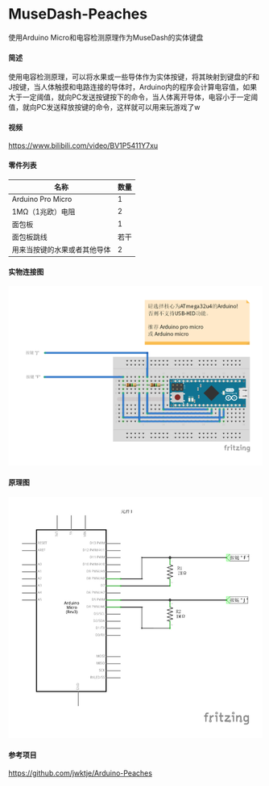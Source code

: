 # MuseDash-Peaches
使用Arduino Micro和电容检测原理作为MuseDash的实体键盘

#### 简述
使用电容检测原理，可以将水果或一些导体作为实体按键，将其映射到键盘的F和J按键，当人体触摸和电路连接的导体时，Arduino内的程序会计算电容值，如果大于一定阈值，就向PC发送按键按下的命令，当人体离开导体，电容小于一定阈值，就向PC发送释放按键的命令，这样就可以用来玩游戏了w

#### 视频
<https://www.bilibili.com/video/BV1P5411Y7xu>

#### 零件列表
| 名称 | 数量 |
| ---- | ---- |
| Arduino Pro Micro | 1 |
| 1MΩ（1兆欧）电阻 | 2 |
| 面包板 | 1 |
| 面包板跳线 | 若干 |
| 用来当按键的水果或者其他导体 | 2 |

#### 实物连接图
![实物连接图](https://raw.githubusercontent.com/ciisaichan/MuseDash-Peaches/master/images/1.jpg)
#### 原理图
![原理图](https://raw.githubusercontent.com/ciisaichan/MuseDash-Peaches/master/images/2.jpg)

#### 参考项目
<https://github.com/jwktje/Arduino-Peaches>
